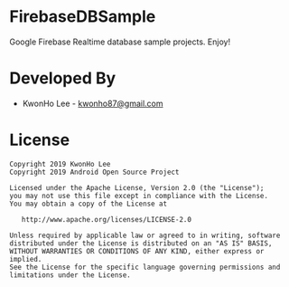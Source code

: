 FirebaseDBSample
============================

Google Firebase Realtime database sample projects.
Enjoy!



Developed By
============

 * KwonHo Lee - <kwonho87@gmail.com>



License
=======

    Copyright 2019 KwonHo Lee
    Copyright 2019 Android Open Source Project

    Licensed under the Apache License, Version 2.0 (the "License");
    you may not use this file except in compliance with the License.
    You may obtain a copy of the License at

       http://www.apache.org/licenses/LICENSE-2.0

    Unless required by applicable law or agreed to in writing, software
    distributed under the License is distributed on an "AS IS" BASIS,
    WITHOUT WARRANTIES OR CONDITIONS OF ANY KIND, either express or implied.
    See the License for the specific language governing permissions and
    limitations under the License.
